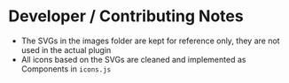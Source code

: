 Developer / Contributing Notes
==============================

- The SVGs in the images folder are kept for reference only, they are not used in the actual plugin
- All icons based on the SVGs are cleaned and implemented as Components in `icons.js`